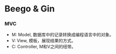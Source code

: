 # Beego & Gin

### MVC
- M: Model, 数据库中的记录转换成编程语言中的对象。
- V: View, 模板，展现结果的方式。
- C: Controller, M和V之间的纽带。


